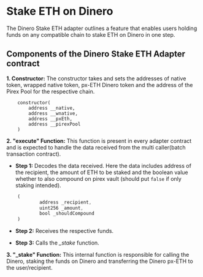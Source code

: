 # Stake ETH on Dinero

The Dinero Stake ETH adapter outlines a feature that enables users holding funds on any compatible chain to stake ETH on Dinero in one step.

## Components of the Dinero Stake ETH Adapter contract

**1. Constructor:** The constructor takes and sets the addresses of native token, wrapped native token, px-ETH Dinero token and the address of the Pirex Pool for the respective chain.

```solidity
    constructor(
        address __native,
        address __wnative,
        address __pxEth,
        address __pirexPool
    )
```

**2. "execute" Function:** This function is present in every adapter contract and is expected to handle the data received from the multi caller(batch transaction contract).

- **Step 1:** Decodes the data received. Here the data includes address of the recipient, the amount of ETH to be staked and the boolean value whether to also compound on pirex vault (should put `false` if only staking intended).

```javascript
    (         
            address _recipient, 
            uint256 _amount,
            bool _shouldCompound
    )
```

- **Step 2:** Receives the respective funds.

- **Step 3:** Calls the *_stake* function.

**3. "_stake" Function:** This internal function is responsible for calling the Dinero, staking the funds on Dinero and transferring the Dinero px-ETH to the user/recipient.
